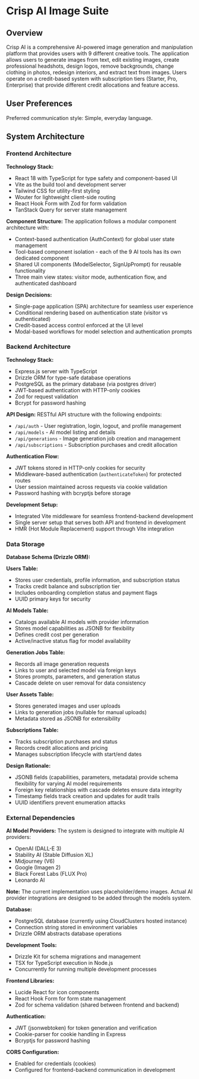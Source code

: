 # Crisp AI Image Suite

## Overview

Crisp AI is a comprehensive AI-powered image generation and manipulation platform that provides users with 9 different creative tools. The application allows users to generate images from text, edit existing images, create professional headshots, design logos, remove backgrounds, change clothing in photos, redesign interiors, and extract text from images. Users operate on a credit-based system with subscription tiers (Starter, Pro, Enterprise) that provide different credit allocations and feature access.

## User Preferences

Preferred communication style: Simple, everyday language.

## System Architecture

### Frontend Architecture

**Technology Stack:**
- React 18 with TypeScript for type safety and component-based UI
- Vite as the build tool and development server
- Tailwind CSS for utility-first styling
- Wouter for lightweight client-side routing
- React Hook Form with Zod for form validation
- TanStack Query for server state management

**Component Structure:**
The application follows a modular component architecture with:
- Context-based authentication (AuthContext) for global user state management
- Tool-based component isolation - each of the 9 AI tools has its own dedicated component
- Shared UI components (ModelSelector, SignUpPrompt) for reusable functionality
- Three main view states: visitor mode, authentication flow, and authenticated dashboard

**Design Decisions:**
- Single-page application (SPA) architecture for seamless user experience
- Conditional rendering based on authentication state (visitor vs authenticated)
- Credit-based access control enforced at the UI level
- Modal-based workflows for model selection and authentication prompts

### Backend Architecture

**Technology Stack:**
- Express.js server with TypeScript
- Drizzle ORM for type-safe database operations
- PostgreSQL as the primary database (via postgres driver)
- JWT-based authentication with HTTP-only cookies
- Zod for request validation
- Bcrypt for password hashing

**API Design:**
RESTful API structure with the following endpoints:
- `/api/auth` - User registration, login, logout, and profile management
- `/api/models` - AI model listing and details
- `/api/generations` - Image generation job creation and management
- `/api/subscriptions` - Subscription purchases and credit allocation

**Authentication Flow:**
- JWT tokens stored in HTTP-only cookies for security
- Middleware-based authentication (`authenticateToken`) for protected routes
- User session maintained across requests via cookie validation
- Password hashing with bcryptjs before storage

**Development Setup:**
- Integrated Vite middleware for seamless frontend-backend development
- Single server setup that serves both API and frontend in development
- HMR (Hot Module Replacement) support through Vite integration

### Data Storage

**Database Schema (Drizzle ORM):**

**Users Table:**
- Stores user credentials, profile information, and subscription status
- Tracks credit balance and subscription tier
- Includes onboarding completion status and payment flags
- UUID primary keys for security

**AI Models Table:**
- Catalogs available AI models with provider information
- Stores model capabilities as JSONB for flexibility
- Defines credit cost per generation
- Active/inactive status flag for model availability

**Generation Jobs Table:**
- Records all image generation requests
- Links to user and selected model via foreign keys
- Stores prompts, parameters, and generation status
- Cascade delete on user removal for data consistency

**User Assets Table:**
- Stores generated images and user uploads
- Links to generation jobs (nullable for manual uploads)
- Metadata stored as JSONB for extensibility

**Subscriptions Table:**
- Tracks subscription purchases and status
- Records credit allocations and pricing
- Manages subscription lifecycle with start/end dates

**Design Rationale:**
- JSONB fields (capabilities, parameters, metadata) provide schema flexibility for varying AI model requirements
- Foreign key relationships with cascade deletes ensure data integrity
- Timestamp fields track creation and updates for audit trails
- UUID identifiers prevent enumeration attacks

### External Dependencies

**AI Model Providers:**
The system is designed to integrate with multiple AI providers:
- OpenAI (DALL-E 3)
- Stability AI (Stable Diffusion XL)
- Midjourney (V6)
- Google (Imagen 2)
- Black Forest Labs (FLUX Pro)
- Leonardo AI

**Note:** The current implementation uses placeholder/demo images. Actual AI provider integrations are designed to be added through the models system.

**Database:**
- PostgreSQL database (currently using CloudClusters hosted instance)
- Connection string stored in environment variables
- Drizzle ORM abstracts database operations

**Development Tools:**
- Drizzle Kit for schema migrations and management
- TSX for TypeScript execution in Node.js
- Concurrently for running multiple development processes

**Frontend Libraries:**
- Lucide React for icon components
- React Hook Form for form state management
- Zod for schema validation (shared between frontend and backend)

**Authentication:**
- JWT (jsonwebtoken) for token generation and verification
- Cookie-parser for cookie handling in Express
- Bcryptjs for password hashing

**CORS Configuration:**
- Enabled for credentials (cookies)
- Configured for frontend-backend communication in development
